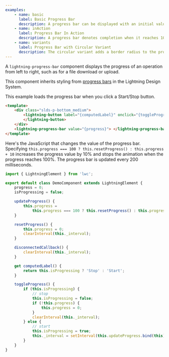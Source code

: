 ```yaml
---
examples:
    - name: basic
      label: Basic Progress Bar
      description: A progress bar can be displayed with an initial value and supports multiple sizes.
    - name: inAction
      label: Progress Bar In Action
      description: A progress bar denotes completion when it reaches 100.
    - name: variants
      label: Progress Bar with Circular Variant
      description: The circular variant adds a border radius to the progress bar to give it a rounded look.
---
```


A `lightning-progress-bar` component displays the progress of an operation from
left to right, such as for a file download or upload.

This component inherits styling from
[progress bars](https://www.lightningdesignsystem.com/components/progress-bar/) in the
Lightning Design System.

This example loads the progress bar when you click a Start/Stop button.

```html
<template>
    <div class="slds-p-bottom_medium">
        <lightning-button label="{computedLabel}" onclick="{toggleProgress}">
        </lightning-button>
    </div>
    <lightning-progress-bar value="{progress}"> </lightning-progress-bar>
</template>
```

Here's the JavaScript that changes the value of the progress bar.
Specifying `this.progress === 100 ? this.resetProgress() : this.progress + 10`
increases the progress value by 10% and stops the animation when the progress
reaches 100%. The progress bar is updated every 200 milliseconds.

```javascript
import { LightningElement } from 'lwc';

export default class DemoComponent extends LightningElement {
    progress = 0;
    isProgressing = false;

    updateProgress() {
        this.progress =
            this.progress === 100 ? this.resetProgress() : this.progress + 10;
    }

    resetProgress() {
        this.progress = 0;
        clearInterval(this._interval);
    }

    disconnectedCallback() {
        clearInterval(this._interval);
    }

    get computedLabel() {
        return this.isProgressing ? 'Stop' : 'Start';
    }

    toggleProgress() {
        if (this.isProgressing) {
            // stop
            this.isProgressing = false;
            if (!this.progress) {
                this.progress = 0;
            }
            clearInterval(this._interval);
        } else {
            // start
            this.isProgressing = true;
            this._interval = setInterval(this.updateProgress.bind(this), 200);
        }
    }
}
```
